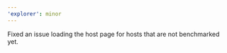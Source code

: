 ```yaml
---
'explorer': minor
---
```


Fixed an issue loading the host page for hosts that are not benchmarked yet.
